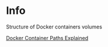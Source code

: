 # Info


Structure of Docker containers volumes


[Docker Container Paths Explained](https://www.freecodecamp.org/news/where-are-docker-images-stored-docker-container-paths-explained/)
